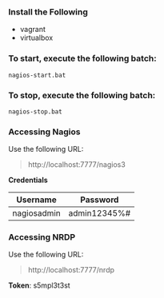 ### Install the Following

- vagrant
- virtualbox

### To start, execute the following batch:

```
nagios-start.bat
```
### To stop, execute the following batch:

```
nagios-stop.bat
```
### Accessing Nagios

Use the following URL:

> http://localhost:7777/nagios3

**Credentials**

| Username    | Password     |
| ----------- | ------------ |
| nagiosadmin | admin12345%# |

### Accessing NRDP 

Use the following URL:

> http://localhost:7777/nrdp

**Token**: s5mpl3t3st
